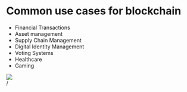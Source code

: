# Common use cases for blockchain

<div grid="~ cols-2 gap-2" m="t-2">
<div>

- Financial Transactions
- Asset management
- Supply Chain Management
- Digital Identity Management
- Voting Systems
- Healthcare
- Gaming


</div>

  <div>
    <img border="rounded" src="/pos-money.gif">
  </div>
</div>
<div class="absolute right-5px bottom-5px">
<SlideCurrentNo /> / <SlidesTotal />
</div>